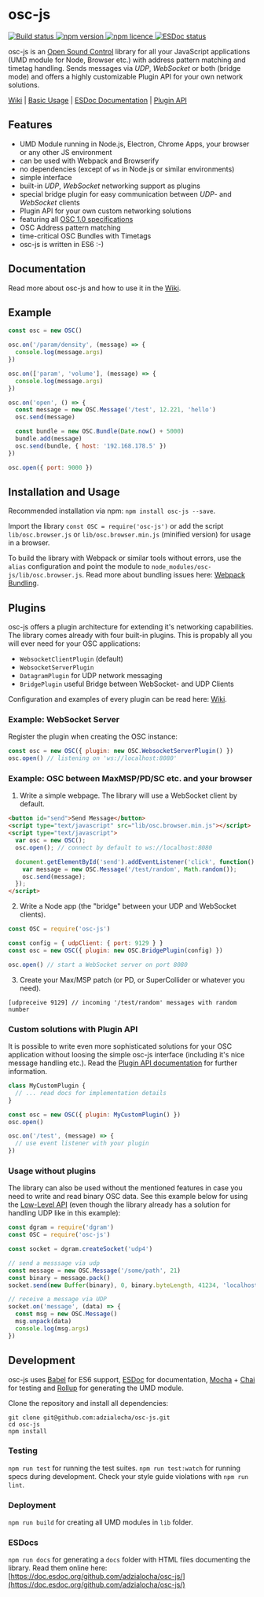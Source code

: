 osc-js
======

<p>
  <a href="https://travis-ci.org/adzialocha/osc-js">
    <img src="https://img.shields.io/travis/adzialocha/osc-js/master.svg?style=flat-square" alt="Build status">
  </a>
  <a href="https://www.npmjs.org/package/osc-js">
    <img src="https://img.shields.io/npm/v/osc-js.svg?style=flat-square" alt="npm version">
  </a>
  <a href="http://spdx.org/licenses/MIT">
    <img src="https://img.shields.io/npm/l/osc-js.svg?style=flat-square" alt="npm licence">
  </a>
  <a href="https://doc.esdoc.org/github.com/adzialocha/osc-js/badge.svg">
    <img src="https://doc.esdoc.org/github.com/adzialocha/osc-js/badge.svg" alt="ESDoc status">
  </a>
</p>

osc-js is an [Open Sound Control](http://opensoundcontrol.org/) library for all your JavaScript applications (UMD module for Node, Browser etc.) with address pattern matching and timetag handling. Sends messages via *UDP*, *WebSocket* or both (bridge mode) and offers a highly customizable Plugin API for your own network solutions.

[Wiki](https://github.com/adzialocha/osc-js/wiki) | [Basic Usage](https://github.com/adzialocha/osc-js/wiki/Basic-Usage) | [ESDoc Documentation](https://doc.esdoc.org/github.com/adzialocha/osc-js/) | [Plugin API](https://github.com/adzialocha/osc-js/wiki/Plugin-API)

## Features

- UMD Module running in Node.js, Electron, Chrome Apps, your browser or any other JS environment
- can be used with Webpack and Browserify
- no dependencies (except of `ws` in Node.js or similar environments)
- simple interface
- built-in *UDP*, *WebSocket* networking support as plugins
- special bridge plugin for easy communication between *UDP*- and *WebSocket* clients
- Plugin API for your own custom networking solutions
- featuring all [OSC 1.0 specifications](http://opensoundcontrol.org/spec-1_0)
- OSC Address pattern matching
- time-critical OSC Bundles with Timetags
- osc-js is written in ES6 :-)

## Documentation

Read more about osc-js and how to use it in the [Wiki](https://github.com/adzialocha/osc-js/wiki).

## Example

```js
const osc = new OSC()

osc.on('/param/density', (message) => {
  console.log(message.args)
})

osc.on(['param', 'volume'], (message) => {
  console.log(message.args)
})

osc.on('open', () => {
  const message = new OSC.Message('/test', 12.221, 'hello')
  osc.send(message)

  const bundle = new OSC.Bundle(Date.now() + 5000)
  bundle.add(message)
  osc.send(bundle, { host: '192.168.178.5' })
})

osc.open({ port: 9000 })
```

## Installation and Usage

Recommended installation via npm: `npm install osc-js --save`.

Import the library `const OSC = require('osc-js')` or add the script `lib/osc.browser.js` or `lib/osc.browser.min.js` (minified version) for usage in a browser.

To build the library with Webpack or similar tools without errors, use the `alias` configuration and point the module to `node_modules/osc-js/lib/osc.browser.js`. Read more about bundling issues here: [Webpack Bundling](https://github.com/adzialocha/osc-js/wiki/Webpack-bundling).

## Plugins

osc-js offers a plugin architecture for extending it's networking capabilities. The library comes already with four built-in plugins. This is propably all you will ever need for your OSC applications:

- `WebsocketClientPlugin` (default)
- `WebsocketServerPlugin`
- `DatagramPlugin` for UDP network messaging
- `BridgePlugin` useful Bridge between WebSocket- and UDP Clients

Configuration and examples of every plugin can be read here: [Wiki](https://github.com/adzialocha/osc-js/wiki).

### Example: WebSocket Server

Register the plugin when creating the OSC instance:

```js
const osc = new OSC({ plugin: new OSC.WebsocketServerPlugin() })
osc.open() // listening on 'ws://localhost:8080'
```

### Example: OSC between MaxMSP/PD/SC etc. and your browser

1. Write a simple webpage. The library will use a WebSocket client
by default.

  ```html
  <button id="send">Send Message</button>
  <script type="text/javascript" src="lib/osc.browser.min.js"></script>
  <script type="text/javascript">
    var osc = new OSC();
    osc.open(); // connect by default to ws://localhost:8080

    document.getElementById('send').addEventListener('click', function() {
      var message = new OSC.Message('/test/random', Math.random());
      osc.send(message);
    });
  </script>
  ```

2. Write a Node app (the "bridge" between your UDP and WebSocket clients).

  ```js
  const OSC = require('osc-js')

  const config = { udpClient: { port: 9129 } }
  const osc = new OSC({ plugin: new OSC.BridgePlugin(config) })

  osc.open() // start a WebSocket server on port 8080
  ```

3. Create your Max/MSP patch (or PD, or SuperCollider or whatever you need).

  ```
  [udpreceive 9129] // incoming '/test/random' messages with random number
  ```

### Custom solutions with Plugin API

It is possible to write even more sophisticated solutions for your OSC application without loosing the simple osc-js interface (including it's nice message handling etc.). Read the [Plugin API documentation](https://github.com/adzialocha/osc-js/wiki/Plugin-API) for further information.

```js
class MyCustomPlugin {
  // ... read docs for implementation details
}

const osc = new OSC({ plugin: MyCustomPlugin() })
osc.open()

osc.on('/test', (message) => {
  // use event listener with your plugin
})
```

### Usage without plugins

The library can also be used without the mentioned features in case you need to write and read binary OSC data. See this example below for using the [Low-Level API](https://github.com/adzialocha/osc-js/wiki/Low-Level-API) (even though the library already has a solution for handling UDP like in this example):

```js
const dgram = require('dgram')
const OSC = require('osc-js')

const socket = dgram.createSocket('udp4')

// send a messsage via udp
const message = new OSC.Message('/some/path', 21)
const binary = message.pack()
socket.send(new Buffer(binary), 0, binary.byteLength, 41234, 'localhost')

// receive a message via UDP
socket.on('message', (data) => {
  const msg = new OSC.Message()
  msg.unpack(data)
  console.log(msg.args)
})
```

## Development

osc-js uses [Babel](http://babeljs.io) for ES6 support, [ESDoc](https://esdoc.org) for documentation, [Mocha](https://mochajs.org/) + [Chai](http://chaijs.com/) for testing and [Rollup](https://rollupjs.org) for generating the UMD module.

Clone the repository and install all dependencies:

```
git clone git@github.com:adzialocha/osc-js.git
cd osc-js
npm install
```

### Testing

`npm run test` for running the test suites.
`npm run test:watch` for running specs during development. Check your style guide violations with `npm run lint`.

### Deployment

`npm run build` for creating all UMD modules in `lib` folder.

### ESDocs

`npm run docs` for generating a `docs` folder with HTML files documenting the library. Read them online here: [https://doc.esdoc.org/github.com/adzialocha/osc-js/](https://doc.esdoc.org/github.com/adzialocha/osc-js/)
